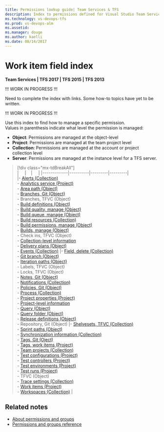 ```yaml
---
title: Permissions lookup guide| Team Services & TFS  
description: Index to permissions defined for Visual Studio Team Services (VSTS) and Team Foundation Server   
ms.technology: vs-devops-tfs
ms.prod: vs-devops-alm
ms.assetid:  
ms.manager: douge
ms.author: kaelli
ms.date: 08/14/2017
---
```


# Work item field index  

**Team Services | TFS 2017 | TFS 2015 | TFS 2013**

!!! WORK IN PROGRESS !!! 

Need to complete the index with links. Some how-to topics have yet to be written. 

!!! WORK IN PROGRESS !!! 

Use this index to find how to manage a specific permission.  
Values in parenthesis indicate what level the permission is managed:

- **Object**: Permissions are managed at the object-level    
- **Project**: Permissions are managed at the team project level
- **Collection**: Permissions are managed at the account or project collection level  
- **Server**: Permissions are managed at the instance level for a TFS server.   


> [!div class="mx-tdBreakAll"]  
> |  &nbsp;&nbsp;&nbsp; | &nbsp;&nbsp;&nbsp;| &nbsp;&nbsp;&nbsp; | 
> |-------------|----------|---------|---------|    
> |- [Alerts (Collection)](../tfs-server/command-line/tfssecurity-cmd.md#collection-level-permissions)<br/>-  [Analytics service (Project)](../report/analytics/analytics-security.md)<br/>- [Area path (Object)](../work/how-to/set-permissions-access-work-tracking.md)<br/>- [Branches, Git  (Object)](/vsts/git/branch-permissions.md)<br/>- Branches, TFVC  (Object)<br/>- [Build definitions (Object)](set-build-release-permissions.md)<br/>- [Build quality, manage (Object)](set-build-release-permissions.md)<br/>- [Build queue, manage (Object)](set-build-release-permissions.md)<br/>- [Build resources (Collection)](set-build-release-permissions.md)<br/>- [Build permissions, manage (Object)](set-build-release-permissions.md)<br/>- [Builds, manage (Object)](set-build-release-permissions.md)<br/>- Check ins, TFVC (Object)<br/>- [Collection-level information](set-collection-level-permissions.md)<br/>- [Delivery plans (Object)](../work/scale/review-team-plans.md#plan-permissions)<br/>- [Events (Collection)](set-collection-level-permissions.md) |- [Field, delete (Collection)](set-collection-level-permissions.md)<br/>- [Git branch (Object)](../git/branch-permissions.md)<br/>- [Iteration paths (Object)](../work/how-to/set-permissions-access-work-tracking.md)<br/>-  Labels, TFVC (Object)<br/>- Locks, TFVC (Object)<br/>- [Notes, Git (Object)](../git/branch-permissions.md)<br/>-  [Notifications (Collection)](../tfs-server/command-line/tfssecurity-cmd.md#collection-level-permissions)<br/>- [Policies, Git (Object)](../git/branch-permissions.md)<br/>-  [Process (Collection)](../work/process/manage-process.md#process-permissions)<br/>-  [Project properties (Project)](set-project-level-permissions.md)<br/>- [Project-level information](set-project-level-permissions.md)<br/>- [Query (Object)](../work/track/set-query-permissions.md)<br/>- [Query folder (Object)](../work/track/set-query-permissions.md)<br/>- [Release definitions (Object)](set-build-release-permissions.md)<br/>- Repository, Git (Object) |- [Shelvesets, TFVC (Collection)](set-collection-level-permissions.md)<br/>- [Sprint paths (Object)](../work/how-to/set-permissions-access-work-tracking.md)<br/>-  [Synchronization information (Collection)](set-collection-level-permissions.md)<br/>- [Tags, Git (Oject)](../git/branch-permissions.md)<br/>- [Tags, work items (Project)](../work/how-to/set-permissions-access-work-tracking.md)<br/>-  [Team projects (Collection)](set-collection-level-permissions.md)<br/>-  [Test configurations (Project)](set-project-level-permissions.md)<br/>- [Test controllers (Project)](set-project-level-permissions.md)<br/>- [Test environments (Project)](set-project-level-permissions.md)<br/>- [Test runs  (Project)](set-project-level-permissions.md)<br/>- TFVC (Object)<br/>- [Trace settings (Collection)](set-collection-level-permissions.md)<br/>- [Work items  (Project)](../work/how-to/set-permissions-access-work-tracking.md)<br/>-  [Workspaces  (Collection)](set-collection-level-permissions.md) | 


## Related notes
- [About permissions and groups](about-permissions.md)
- [Permissions and groups reference](permissions.md) 

